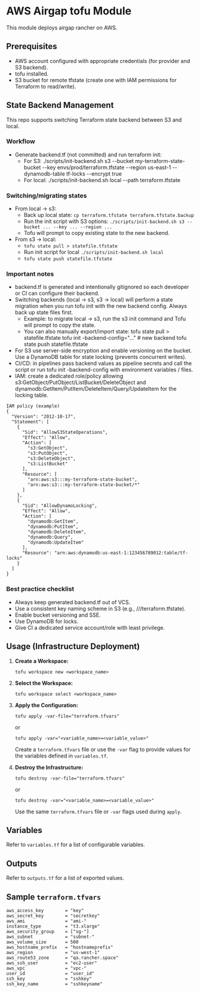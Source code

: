 # AWS Airgap tofu Module

This module deploys airgap rancher on AWS.

## Prerequisites

* AWS account configured with appropriate credentials (for provider and S3 backend).
* tofu installed.
* S3 bucket for remote tfstate (create one with IAM permissions for Terraform to read/write).

## State Backend Management
This repo supports switching Terraform state backend between S3 and local.

### Workflow
- Generate backend.tf (not committed) and run terraform init:
  - For S3:
      ./scripts/init-backend.sh s3 --bucket my-terraform-state-bucket --key envs/prod/terraform.tfstate --region us-east-1 --dynamodb-table tf-locks --encrypt true
  - For local:
      ./scripts/init-backend.sh local --path terraform.tfstate

### Switching/migrating states

- From local -> s3:
  - Back up local state: `cp terraform.tfstate terraform.tfstate.backup`
  - Run the init script with S3 options: `./scripts/init-backend.sh s3 --bucket ... --key ... --region ...`
  - Tofu will prompt to copy existing state to the new backend. 
- From s3 -> local:
  - `tofu state pull > statefile.tfstate`
  - Run init script for local `./scripts/init-backend.sh local`
  - `tofu state push statefile.tfstate`

### Important notes
- backend.tf is generated and intentionally gitignored so each developer or CI can configure their backend.
- Switching backends (local -> s3, s3 -> local) will perform a state migration when you run tofu init with the new backend config. Always back up state files first.
  - Example: to migrate local -> s3, run the s3 init command and Tofu will prompt to copy the state.
  - You can also manually export/import state:
      tofu state pull > statefile.tfstate
      tofu init -backend-config="..."   # new backend
      tofu state push statefile.tfstate
- For S3 use server-side encryption and enable versioning on the bucket. Use a DynamoDB table for state locking (prevents concurrent writes).
- CI/CD: in pipelines pass backend values as pipeline secrets and call the script or run tofu init -backend-config with environment variables / files.
- IAM: create a dedicated role/policy allowing s3:GetObject/PutObject/ListBucket/DeleteObject and dynamodb:GetItem/PutItem/DeleteItem/Query/UpdateItem for the locking table.
```
IAM policy (example)
{
  "Version": "2012-10-17",
  "Statement": [
    {
      "Sid": "AllowS3StateOperations",
      "Effect": "Allow",
      "Action": [
        "s3:GetObject",
        "s3:PutObject",
        "s3:DeleteObject",
        "s3:ListBucket"
      ],
      "Resource": [
        "arn:aws:s3:::my-terraform-state-bucket",
        "arn:aws:s3:::my-terraform-state-bucket/*"
      ]
    },
    {
      "Sid": "AllowDynamoLocking",
      "Effect": "Allow",
      "Action": [
        "dynamodb:GetItem",
        "dynamodb:PutItem",
        "dynamodb:DeleteItem",
        "dynamodb:Query",
        "dynamodb:UpdateItem"
      ],
      "Resource": "arn:aws:dynamodb:us-east-1:123456789012:table/tf-locks"
    }
  ]
}
```

### Best practice checklist
- Always keep generated backend.tf out of VCS.
- Use a consistent key naming scheme in S3 (e.g., <org>/<env>/<component>/terraform.tfstate).
- Enable bucket versioning and SSE.
- Use DynamoDB for locks.
- Give CI a dedicated service account/role with least privilege.



## Usage (Infrastructure Deployment)

1. **Create a Workspace:**

   ```
   tofu workspace new <workspace_name>
   ```

2. **Select the Workspace:**

   ```
   tofu workspace select <workspace_name>
   ```

3. **Apply the Configuration:**

   ```
   tofu apply -var-file="terraform.tfvars"
   ```
   or
   ```
   tofu apply -var="<variable_name>=<variable_value>"
   ```

   Create a `terraform.tfvars` file or use the `-var` flag to provide values for the variables defined in `variables.tf`.

4. **Destroy the Infrastructure:**

   ```
   tofu destroy -var-file="terraform.tfvars"
   ```
   or
   ```
   tofu destroy -var="<variable_name>=<variable_value>"
   ```

   Use the same `terraform.tfvars` file or `-var` flags used during `apply`.

## Variables

Refer to `variables.tf` for a list of configurable variables.

## Outputs

Refer to `outputs.tf` for a list of exported values.

## Sample `terraform.tfvars`

```
aws_access_key        = "key"
aws_secret_key        = "secretkey"
aws_ami               = "ami-"
instance_type         = "t3.xlarge"
aws_security_group    = ["sg-"]
aws_subnet            = "subnet-"
aws_volume_size       = 500
aws_hostname_prefix   = "hostnameprefix"
aws_region            = "us-west-1"
aws_route53_zone      = "qa.rancher.space"
aws_ssh_user          = "ec2-user"
aws_vpc               = "vpc-"
user_id               = "user_id"
ssh_key               = "sshkey"
ssh_key_name          = "sshkeyname"
```
